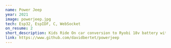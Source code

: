 ```yaml
---
name: Power Jeep
year: 2021
image: powerjeep.jpg
tech: Esp32, EspIDF, C, WebSocket
on_resume: 2
short_description: Kids Ride On car conversion to Ryobi 18v battery with web interface
link: https://www.github.com/davidbertet/powerjeep
---
```


